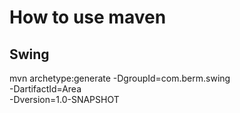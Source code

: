 How to use maven
===============


Swing
-----
mvn archetype:generate -DgroupId=com.berm.swing \
  -DartifactId=Area     \
  -Dversion=1.0-SNAPSHOT

